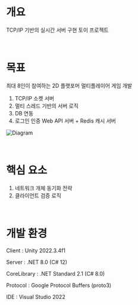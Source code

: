 # 개요
TCP/IP 기반의 실시간 서버 구현 토이 프로젝트

<br/>

# 목표
최대 8인이 참여하는 2D 플랫포머 멀티플레이어 게임 개발
1. TCP/IP 소켓 서버
1. 멀티 스레드 기반의 서버 로직
1. DB 연동
1. 로그인 인증 Web API 서버 + Redis 캐시 서버

![Diagram](https://github.com/user-attachments/assets/0a11a432-e602-4ca1-a962-cd52512e5187)

<br/>

# 핵심 요소
1. 네트워크 개체 동기화 전략
1. 클라이언트 검증 로직

<br/>

# 개발 환경
Client : Unity 2022.3.4f1

Server : .NET 8.0 (C# 12)

CoreLibrary : .NET Standard 2.1 (C# 8.0)

Protocol : Google Protocol Buffers (proto3)

IDE : Visual Studio 2022